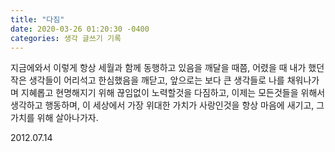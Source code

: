 ```yaml
---
title: "다짐"
date: 2020-03-26 01:20:30 -0400
categories: 생각 글쓰기 기록
---
```


지금에와서 이렇게 항상 세월과 함께 동행하고 있음을 깨달을 때쯤, 어렸을 때 내가 했던 작은 생각들이 어리석고 한심했음을 깨닫고, 앞으로는 보다 큰 생각들로 나를 채워나가며 지혜롭고 현명해지기 위해 끊임없이 노력할것을 다짐하고, 이제는 모든것들을 위해서 생각하고 행동하며, 이 세상에서 가장 위대한 가치가 사랑인것을 항상 마음에 새기고, 그 가치를 위해 살아나가자.


2012.07.14
